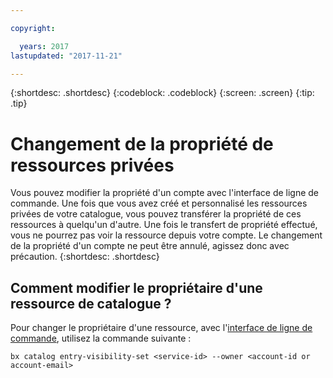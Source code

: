 ```yaml
---

copyright:

  years: 2017
lastupdated: "2017-11-21"

---
```


{:shortdesc: .shortdesc}
{:codeblock: .codeblock}
{:screen: .screen}
{:tip: .tip}

# Changement de la propriété de ressources privées

Vous pouvez modifier la propriété d'un compte avec l'interface de ligne de commande. Une fois que vous avez créé et personnalisé les ressources privées de votre catalogue, vous pouvez transférer la propriété de ces ressources à quelqu'un d'autre. Une fois le transfert de propriété effectué, vous ne pourrez pas voir la ressource depuis votre compte. Le changement de la propriété d'un compte ne peut être annulé, agissez donc avec précaution.
{:shortdesc: .shortdesc}

## Comment modifier le propriétaire d'une ressource de catalogue ?

Pour changer le propriétaire d'une ressource, avec l'[interface de ligne de commande](docs/cli/reference/bluemix_cli/bx_cli.html#bx_commands_settings), utilisez la commande suivante :

`bx catalog entry-visibility-set <service-id> --owner <account-id or account-email>`
